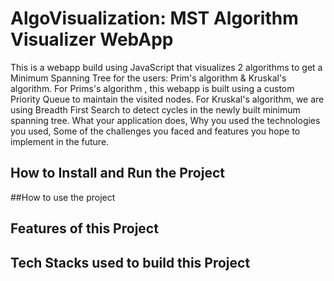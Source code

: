 # AlgoVisualization: MST Algorithm Visualizer WebApp

This is a webapp build using JavaScript that visualizes 2 algorithms to get a Minimum Spanning Tree for the users: Prim's algorithm & Kruskal's algorithm. 
For Prims's algorithm , this webapp is built using a custom Priority Queue to maintain the visited nodes. 
For Kruskal's algorithm, we are using Breadth First Search to detect cycles in the newly built minimum spanning tree. 
What your application does,
Why you used the technologies you used,
Some of the challenges you faced and features you hope to implement in the future.

## How to Install and Run the Project 

##How to use the project

## Features of this Project 

## Tech Stacks used to build this Project 
